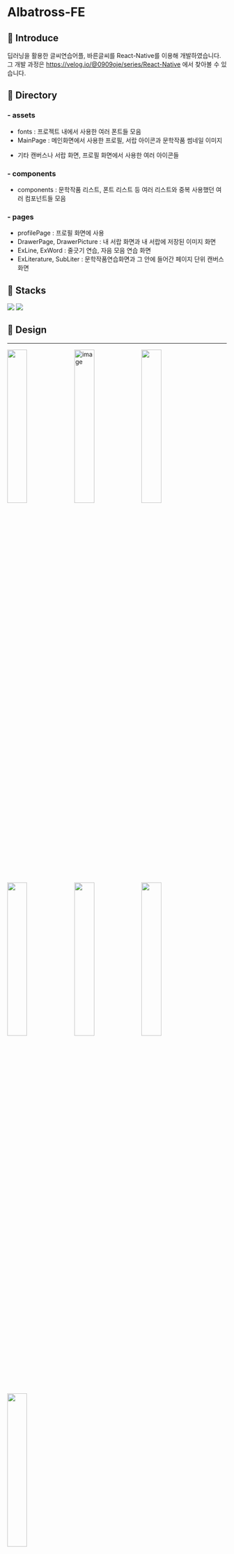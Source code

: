 # Albatross-FE

## 📌 Introduce

딥러닝을 활용한 글씨연습어플, 바른글씨를 React-Native를 이용해 개발하였습니다.
<br>
그 개발 과정은 https://velog.io/@0909oje/series/React-Native 에서 찾아볼 수 있습니다.

## 📌 Directory

### - assets
- fonts : 프로젝트 내에서 사용한 여러 폰트들 모음
- MainPage : 메인화면에서 사용한 프로필, 서랍 아이콘과 문학작품 썸네일 이미지
+ 기타 캔버스나 서랍 화면, 프로필 화면에서 사용한 여러 아이콘들

### - components
- components : 문학작품 리스트, 폰트 리스트 등 여러 리스트와 중복 사용했던 여러 컴포넌트들 모음

### - pages
- profilePage : 프로필 화면에 사용
- DrawerPage, DrawerPicture : 내 서랍 화면과 내 서랍에 저장된 이미지 화면
- ExLine, ExWord : 줄긋기 연습, 자음 모음 연습 화면
- ExLiterature, SubLiter : 문학작품연습화면과 그 안에 들어간 페이지 단위 캔버스 화면


## 📌 Stacks

<img src="https://img.shields.io/badge/ReactNative-FE2E2E?style=flat-square&logo=React&logoColor=white"/></a>
<img src="https://img.shields.io/badge/JavaScript-F7D358?style=flat-square&logo=JavaScript&logoColor=white"/></a>

## 📌 Design

<hr/>
<img src="https://user-images.githubusercontent.com/65931227/170225530-b9b5882f-5bdb-4e89-b7ed-f22595f7c9ca.png" align="left" width="30%" height="30%"/>
<img width="30%" alt="image" src="https://user-images.githubusercontent.com/65931227/170225293-ed2b6c6e-6903-4277-a466-47864847cc2e.png" align="left">
<img src="https://user-images.githubusercontent.com/65931227/170225567-c2b9aad9-0b21-44cf-9feb-4e04259171e3.png" width="30%" height="30%"/> 

<div style="margin-bottom:50px"> </div>
 
<img src="https://user-images.githubusercontent.com/65931227/170225335-cdb6be82-a764-43ed-b5d8-f9f1d0e7dd98.png" align="left" width="30%" height="30%"/>
<img src="https://user-images.githubusercontent.com/65931227/170225411-87574d1d-64d6-401b-911a-dd585c05c8f6.png" align="left" width="30%" height="30%"/>

<div style="margin-bottom:50px"> </div>

<img src="https://user-images.githubusercontent.com/65931227/170225469-d5e5ab50-3393-48fa-ad30-59c5b03dab95.png" align="left" width="30%" height="30%"/>
<img src="https://user-images.githubusercontent.com/65931227/170225639-b761524a-5526-4327-8c0f-759f7c467d9b.png" width="30%" height="30%"/> 




